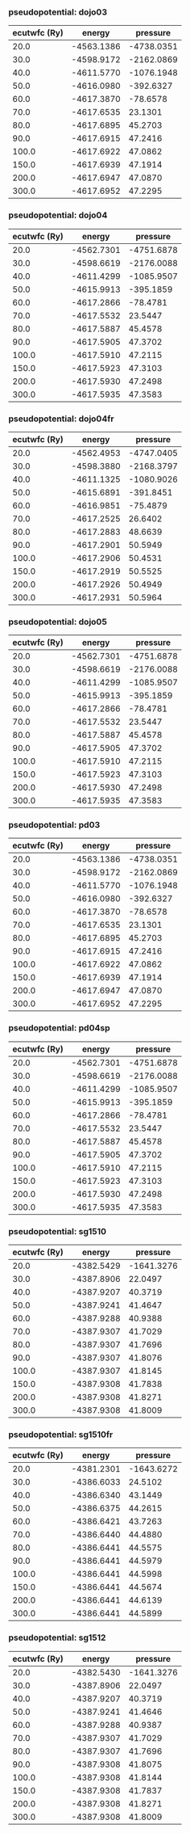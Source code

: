 ### pseudopotential: dojo03
| ecutwfc (Ry) | energy | pressure | 
| --- | --- | --- | 
| 20.0 | -4563.1386| -4738.0351|
| 30.0 | -4598.9172| -2162.0869|
| 40.0 | -4611.5770| -1076.1948|
| 50.0 | -4616.0980| -392.6327|
| 60.0 | -4617.3870| -78.6578|
| 70.0 | -4617.6535| 23.1301|
| 80.0 | -4617.6895| 45.2703|
| 90.0 | -4617.6915| 47.2416|
| 100.0 | -4617.6922| 47.0862|
| 150.0 | -4617.6939| 47.1914|
| 200.0 | -4617.6947| 47.0870|
| 300.0 | -4617.6952| 47.2295|

### pseudopotential: dojo04
| ecutwfc (Ry) | energy | pressure | 
| --- | --- | --- | 
| 20.0 | -4562.7301| -4751.6878|
| 30.0 | -4598.6619| -2176.0088|
| 40.0 | -4611.4299| -1085.9507|
| 50.0 | -4615.9913| -395.1859|
| 60.0 | -4617.2866| -78.4781|
| 70.0 | -4617.5532| 23.5447|
| 80.0 | -4617.5887| 45.4578|
| 90.0 | -4617.5905| 47.3702|
| 100.0 | -4617.5910| 47.2115|
| 150.0 | -4617.5923| 47.3103|
| 200.0 | -4617.5930| 47.2498|
| 300.0 | -4617.5935| 47.3583|

### pseudopotential: dojo04fr
| ecutwfc (Ry) | energy | pressure | 
| --- | --- | --- | 
| 20.0 | -4562.4953| -4747.0405|
| 30.0 | -4598.3880| -2168.3797|
| 40.0 | -4611.1325| -1080.9026|
| 50.0 | -4615.6891| -391.8451|
| 60.0 | -4616.9851| -75.4879|
| 70.0 | -4617.2525| 26.6402|
| 80.0 | -4617.2883| 48.6639|
| 90.0 | -4617.2901| 50.5949|
| 100.0 | -4617.2906| 50.4531|
| 150.0 | -4617.2919| 50.5525|
| 200.0 | -4617.2926| 50.4949|
| 300.0 | -4617.2931| 50.5964|

### pseudopotential: dojo05
| ecutwfc (Ry) | energy | pressure | 
| --- | --- | --- | 
| 20.0 | -4562.7301| -4751.6878|
| 30.0 | -4598.6619| -2176.0088|
| 40.0 | -4611.4299| -1085.9507|
| 50.0 | -4615.9913| -395.1859|
| 60.0 | -4617.2866| -78.4781|
| 70.0 | -4617.5532| 23.5447|
| 80.0 | -4617.5887| 45.4578|
| 90.0 | -4617.5905| 47.3702|
| 100.0 | -4617.5910| 47.2115|
| 150.0 | -4617.5923| 47.3103|
| 200.0 | -4617.5930| 47.2498|
| 300.0 | -4617.5935| 47.3583|

### pseudopotential: pd03
| ecutwfc (Ry) | energy | pressure | 
| --- | --- | --- | 
| 20.0 | -4563.1386| -4738.0351|
| 30.0 | -4598.9172| -2162.0869|
| 40.0 | -4611.5770| -1076.1948|
| 50.0 | -4616.0980| -392.6327|
| 60.0 | -4617.3870| -78.6578|
| 70.0 | -4617.6535| 23.1301|
| 80.0 | -4617.6895| 45.2703|
| 90.0 | -4617.6915| 47.2416|
| 100.0 | -4617.6922| 47.0862|
| 150.0 | -4617.6939| 47.1914|
| 200.0 | -4617.6947| 47.0870|
| 300.0 | -4617.6952| 47.2295|

### pseudopotential: pd04sp
| ecutwfc (Ry) | energy | pressure | 
| --- | --- | --- | 
| 20.0 | -4562.7301| -4751.6878|
| 30.0 | -4598.6619| -2176.0088|
| 40.0 | -4611.4299| -1085.9507|
| 50.0 | -4615.9913| -395.1859|
| 60.0 | -4617.2866| -78.4781|
| 70.0 | -4617.5532| 23.5447|
| 80.0 | -4617.5887| 45.4578|
| 90.0 | -4617.5905| 47.3702|
| 100.0 | -4617.5910| 47.2115|
| 150.0 | -4617.5923| 47.3103|
| 200.0 | -4617.5930| 47.2498|
| 300.0 | -4617.5935| 47.3583|

### pseudopotential: sg1510
| ecutwfc (Ry) | energy | pressure | 
| --- | --- | --- | 
| 20.0 | -4382.5429| -1641.3276|
| 30.0 | -4387.8906| 22.0497|
| 40.0 | -4387.9207| 40.3719|
| 50.0 | -4387.9241| 41.4647|
| 60.0 | -4387.9288| 40.9388|
| 70.0 | -4387.9307| 41.7029|
| 80.0 | -4387.9307| 41.7696|
| 90.0 | -4387.9307| 41.8076|
| 100.0 | -4387.9307| 41.8145|
| 150.0 | -4387.9308| 41.7838|
| 200.0 | -4387.9308| 41.8271|
| 300.0 | -4387.9308| 41.8009|

### pseudopotential: sg1510fr
| ecutwfc (Ry) | energy | pressure | 
| --- | --- | --- | 
| 20.0 | -4381.2301| -1643.6272|
| 30.0 | -4386.6033| 24.5102|
| 40.0 | -4386.6340| 43.1449|
| 50.0 | -4386.6375| 44.2615|
| 60.0 | -4386.6421| 43.7263|
| 70.0 | -4386.6440| 44.4880|
| 80.0 | -4386.6441| 44.5575|
| 90.0 | -4386.6441| 44.5979|
| 100.0 | -4386.6441| 44.5998|
| 150.0 | -4386.6441| 44.5674|
| 200.0 | -4386.6441| 44.6139|
| 300.0 | -4386.6441| 44.5899|

### pseudopotential: sg1512
| ecutwfc (Ry) | energy | pressure | 
| --- | --- | --- | 
| 20.0 | -4382.5430| -1641.3276|
| 30.0 | -4387.8906| 22.0497|
| 40.0 | -4387.9207| 40.3719|
| 50.0 | -4387.9241| 41.4646|
| 60.0 | -4387.9288| 40.9387|
| 70.0 | -4387.9307| 41.7029|
| 80.0 | -4387.9307| 41.7696|
| 90.0 | -4387.9308| 41.8075|
| 100.0 | -4387.9308| 41.8144|
| 150.0 | -4387.9308| 41.7837|
| 200.0 | -4387.9308| 41.8271|
| 300.0 | -4387.9308| 41.8009|

